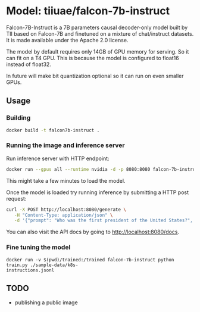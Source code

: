 # Model: tiiuae/falcon-7b-instruct

Falcon-7B-Instruct is a 7B parameters causal decoder-only model built by TII based on Falcon-7B and finetuned on a mixture
of chat/instruct datasets. It is made available under the Apache 2.0 license.

The model by default requires only 14GB of GPU memory for serving. So it can fit on a T4 GPU.
This is because the model is configured to float16 instead of float32.

In future will make bit quantization optional so it can run on even smaller GPUs.

## Usage

### Building

```sh
docker build -t falcon7b-instruct .
```

### Running the image and inference server
Run inference server with HTTP endpoint:
```sh
docker run --gpus all --runtime nvidia -d -p 8080:8080 falcon-7b-instruct
```
This might take a few minutes to load the model.

Once the model is loaded try running inference by submitting a HTTP post
request:
```sh
curl -X POST http://localhost:8080/generate \
   -H "Content-Type: application/json" \
   -d '{"prompt": "Who was the first president of the United States?", "max_new_tokens": 10}'  
```

You can also visit the API docs by going to [http://localhost:8080/docs](http://localhost:8080/docs).

### Fine tuning the model
```
docker run -v $(pwd)/trained:/trained falcon-7b-instruct python train.py ./sample-data/k8s-
instructions.jsonl
```

## TODO
- publishing a public image
